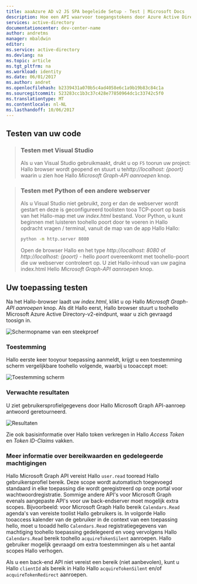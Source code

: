 ```yaml
---
title: aaaAzure AD v2 JS SPA begeleide Setup - Test | Microsoft Docs
description: Hoe een API waarvoor toegangstokens door Azure Active Directory-v2-eindpunt kunnen aanroepen in JavaScript SPA-toepassingen
services: active-directory
documentationcenter: dev-center-name
author: andretms
manager: mbaldwin
editor: 
ms.service: active-directory
ms.devlang: na
ms.topic: article
ms.tgt_pltfrm: na
ms.workload: identity
ms.date: 06/01/2017
ms.author: andret
ms.openlocfilehash: b2339431a070b5c4ad4058e6c1a9b19b83c84c1a
ms.sourcegitcommit: 523283cc1b3c37c428e77850964dc1c33742c5f0
ms.translationtype: MT
ms.contentlocale: nl-NL
ms.lasthandoff: 10/06/2017
---
```

## <a name="test-your-code"></a>Testen van uw code

> ### <a name="testing-with-visual-studio"></a>Testen met Visual Studio
> Als u van Visual Studio gebruikmaakt, drukt u op `F5` toorun uw project: Hallo browser wordt geopend en stuurt u te*http://localhost: {poort}* waarin u zien hoe Hallo *Microsoft Graph-API aanroepen* knop.

<p/><!-- -->

> ### <a name="testing-with-python-or-another-web-server"></a>Testen met Python of een andere webserver
> Als u Visual Studio niet gebruikt, zorg er dan de webserver wordt gestart en deze is geconfigureerd toolisten tooa TCP-poort op basis van het Hallo-map met uw *index.html* bestand. Voor Python, u kunt beginnen met luisteren toohello poort door te voeren in Hallo opdracht vragen / terminal, vanuit de map van de app Hallo Hallo:
> 
> ```bash
> python -m http.server 8080
> ```
>  Open de browser Hallo en het type *http://localhost: 8080* of *http://localhost: {poort}* - hello *poort* overeenkomt met toohello-poort die uw webserver controleert op. U ziet Hallo-inhoud van uw pagina index.html Hello *Microsoft Graph-API aanroepen* knop.

## <a name="test-your-application"></a>Uw toepassing testen

Na het Hallo-browser laadt uw *index.html*, klikt u op Hallo *Microsoft Graph-API aanroepen* knop. Als dit Hallo eerst, Hallo browser stuurt u toohello Microsoft Azure Active Directory-v2-eindpunt, waar u zich gevraagd toosign in.
 
![Schermopname van een steekproef](media/active-directory-singlepageapp-javascriptspa-test/javascriptspascreenshot1.png)


### <a name="consent"></a>Toestemming
Hallo eerste keer tooyour toepassing aanmeldt, krijgt u een toestemming scherm vergelijkbare toohello volgende, waarbij u tooaccept moet:

 ![Toestemming scherm](media/active-directory-singlepageapp-javascriptspa-test/javascriptspaconsent.png)


### <a name="expected-results"></a>Verwachte resultaten
U ziet gebruikersprofielgegevens door Hallo Microsoft Graph API-aanroep antwoord geretourneerd.
 
 ![Resultaten](media/active-directory-singlepageapp-javascriptspa-test/javascriptsparesults.png)

Zie ook basisinformatie over Hallo token verkregen in Hallo *Access Token* en *Token ID-Claims* vakken.

<!--start-collapse-->
### <a name="more-information-about-scopes-and-delegated-permissions"></a>Meer informatie over bereikwaarden en gedelegeerde machtigingen

Hallo Microsoft Graph API vereist Hallo `user.read` tooread Hallo gebruikersprofiel bereik. Deze scope wordt automatisch toegevoegd standaard in elke toepassing die wordt geregistreerd op onze portal voor wachtwoordregistratie. Sommige andere API's voor Microsoft Graph evenals aangepaste API's voor uw back-endserver moet mogelijk extra scopes. Bijvoorbeeld: voor Microsoft Graph Hallo bereik `Calendars.Read` agenda's van vereiste toolist Hallo gebruikers is. In volgorde Hallo tooaccess kalender van de gebruiker in de context van een toepassing hello, moet u tooadd hello `Calendars.Read` registratiegegevens van machtiging toohello toepassing gedelegeerd en voeg vervolgens Hallo `Calendars.Read` bereik toohello `acquireTokenSilent` aanroepen. Hallo gebruiker mogelijk gevraagd om extra toestemmingen als u het aantal scopes Hallo verhogen.

Als u een back-end API niet vereist een bereik (niet aanbevolen), kunt u Hallo `clientId` als bereik in Hallo Hallo `acquireTokenSilent` en/of `acquireTokenRedirect` aanroepen.

<!--end-collapse-->
